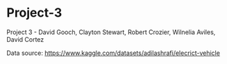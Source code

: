 # Project-3
Project 3 - David Gooch, Clayton Stewart, Robert Crozier, Wilnelia Aviles, David Cortez

Data source: https://www.kaggle.com/datasets/adilashrafi/elecrict-vehicle
